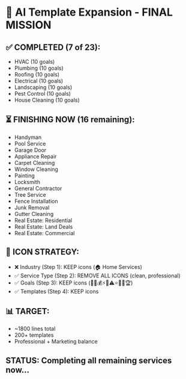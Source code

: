# 🎯 AI Template Expansion - FINAL MISSION

## ✅ COMPLETED (7 of 23):
- HVAC (10 goals)
- Plumbing (10 goals)
- Roofing (10 goals)
- Electrical (10 goals)
- Landscaping (10 goals)
- Pest Control (10 goals)
- House Cleaning (10 goals)

## ⏳ FINISHING NOW (16 remaining):
- Handyman
- Pool Service
- Garage Door
- Appliance Repair
- Carpet Cleaning
- Window Cleaning
- Painting
- Locksmith
- General Contractor
- Tree Service
- Fence Installation
- Junk Removal
- Gutter Cleaning
- Real Estate: Residential
- Real Estate: Land Deals
- Real Estate: Commercial

## 🎨 ICON STRATEGY:
- ❌ Industry (Step 1): KEEP icons (🏠 Home Services)
- ✅ Service Type (Step 2): REMOVE ALL ICONS (clean, professional)
- ✅ Goals (Step 3): KEEP icons (🎁💡💰⚡🔨⚠️⭐📍📧🏆)
- ✅ Templates (Step 4): KEEP icons

## 📊 TARGET:
- ~1800 lines total
- 200+ templates
- Professional + Marketing balance

## STATUS: Completing all remaining services now...

